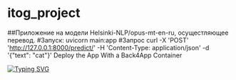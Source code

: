 # itog_project
##Приложение на модели Helsinki-NLP/opus-mt-en-ru, осущестляющее перевод.
#Запуск: 
uvicorn main:app
#Запрос
curl -X 'POST' 'http://127.0.0.1:8000/predict/' -H 'Content-Type: application/json' -d '{"text": "cat"}'
Deploy the App With a Back4App Container




[![Typing SVG](https://readme-typing-svg.herokuapp.com?color=%2336BCF7&lines=This+is+the+final+software+engineering+project)](https://git.io/typing-svg)
